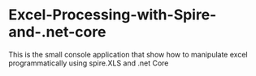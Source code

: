 # Excel-Processing-with-Spire-and-.net-core
This is the small console application that show how to manipulate excel programmatically using spire.XLS and .net Core
